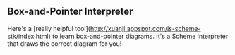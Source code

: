 ## Box-and-Pointer Interpreter

Here's a [really helpful tool](http://xuanji.appspot.com/js-scheme-
stk/index.html) to learn box-and-pointer diagrams. It's a Scheme interpreter
that draws the correct diagram for you!

